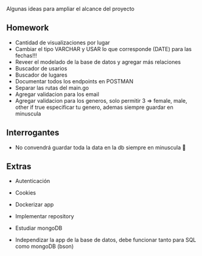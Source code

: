 Algunas ideas para ampliar el alcance del proyecto


## Homework

* Cantidad de visualizaciones por lugar
* Cambiar el tipo VARCHAR y USAR lo que corresponde (DATE) para las fechas!!!
* Reveer el modelado de la base de datos y agregar más relaciones
* Buscador de usarios
* Buscador de lugares
* Documentar todos los endpoints en POSTMAN
* Separar las rutas del main.go
* Agregar validacion para los email
* Agregar validacion para los generos, solo permitir 3 => female, male, other if true especificar tu genero, ademas siempre guardar en minuscula

## Interrogantes 
* No convendrá guardar toda la data en la db siempre en minuscula 🤔

## Extras

* Autenticación
* Cookies
* Dockerizar app
* Implementar repository
* Estudiar mongoDB

* Independizar la app de la base de datos, debe funcionar tanto para SQL como mongoDB (bson)